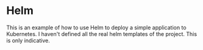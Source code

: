 # Helm

This is an example of how to use Helm to deploy a simple application to Kubernetes.
I haven't defined all the real helm templates of the project. This is only indicative.